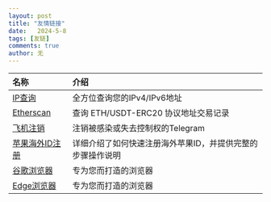```yaml
---
layout: post
title: "友情链接"
date:   2024-5-8
tags: [友链]
comments: true
author: 无
---
```


<!-- more -->


| 名称 | 介绍 |
| :---------| :--- |
| [IP查询](https://www.ip111.cn) | 全方位查询您的IPv4/IPv6地址 |
| [Etherscan](https://etherscan.io) | 查询 ETH/USDT-ERC20 协议地址交易记录 | 
| [飞机注销](https://my.telegram.org/auth) | 注销被感染或失去控制权的Telegram |
| [苹果海外ID注册](https://bitpie.zendesk.com/hc/zh-cn/articles/4402595605519-%E5%A6%82%E4%BD%95%E7%94%B3%E8%AF%B7%E8%8B%B9%E6%9E%9C%E6%B5%B7%E5%A4%96-Apple-ID) | 详细介绍了如何快速注册海外苹果ID，并提供完整的步骤操作说明 |
| [谷歌浏览器](https://www.google.com/chrome/) | 专为您而打造的浏览器 |
| [Edge浏览器](https://www.microsoft.com/zh-cn/edge/download?form=EDGEAB) | 专为您而打造的浏览器 |
